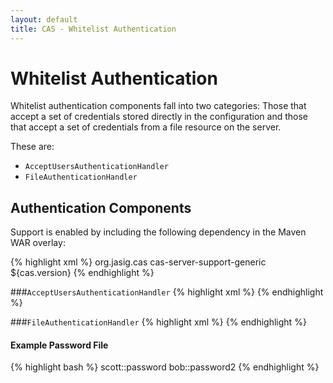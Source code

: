 ```yaml
---
layout: default
title: CAS - Whitelist Authentication
---
```



# Whitelist Authentication
Whitelist authentication components fall into two categories: Those that accept a set of credentials stored directly in the configuration and those that accept a set of credentials from a file resource on the server.

These are:
* `AcceptUsersAuthenticationHandler`
* `FileAuthenticationHandler`


## Authentication Components
Support is enabled by including the following dependency in the Maven WAR overlay:

{% highlight xml %}
<dependency>
  <groupId>org.jasig.cas</groupId>
  <artifactId>cas-server-support-generic</artifactId>
  <version>${cas.version}</version>
</dependency>
{% endhighlight %}

###`AcceptUsersAuthenticationHandler`
{% highlight xml %}
<bean class="org.jasig.cas.adaptors.generic.AcceptUsersAuthenticationHandler">
    <property name="users">
       <map>
          <entry key="scott" value="password" />
       </map>
    </property>
</bean>
{% endhighlight %}



###`FileAuthenticationHandler`
{% highlight xml %}
<bean class="org.jasig.cas.adaptors.generic.FileAuthenticationHandler"
   p:fileName="file:/opt/cas/file_of_passwords.txt" />
{% endhighlight %}


#### Example Password File
{% highlight bash %}
scott::password
bob::password2
{% endhighlight %}


